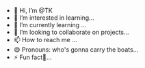 - 👋 Hi, I’m @TK
- 👀 I’m interested in learning...
- 🌱 I’m currently learning ...
- 💞️ I’m looking to collaborate on projects...
- 📫 How to reach me ...
- 😄 Pronouns: who's gonna carry the boats...
- ⚡ Fun fact🎱...

<!---
CTK16-max/CTK16-max is a ✨ special ✨ repository because its `README.md` (this file) appears on your GitHub profile.
You can click the Preview link to take a look at your changes.
--->
